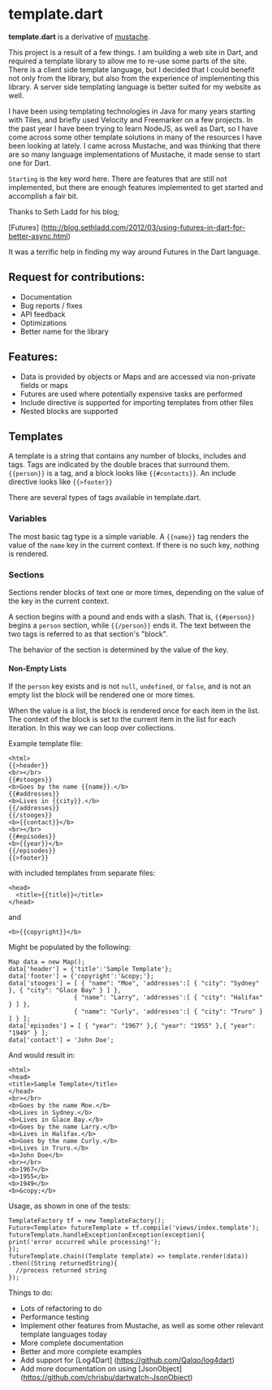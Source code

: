 template.dart
=============

**template.dart** is a derivative of [mustache](http://mustache.github.com/).

This project is a result of a few things. I am building a web site in Dart, and required a template
library to allow me to re-use some parts of the site. There is a client side template language, but 
I decided that I could benefit not only from the library, but also from the experience of 
implementing this library. A server side templating language is better suited for my website as well.

I have been using templating technologies in Java for many years starting with Tiles, and briefly
used Velocity and Freemarker on a few projects. In the past year I have been trying to learn NodeJS, 
as well as Dart, so I have come across some other template solutions in many of the resources I
have been looking at lately. I came across Mustache, and was thinking that there are so many language
implementations of Mustache, it made sense to start one for Dart.

`Starting` is the key word here. There are features that are still not implemented, but there are enough
features implemented to get started and accomplish a fair bit.

Thanks to Seth Ladd for his blog;

[Futures] (http://blog.sethladd.com/2012/03/using-futures-in-dart-for-better-async.html)

It was a terrific help in finding my way around Futures in the Dart language.

## Request for contributions:

- Documentation
- Bug reports / fixes
- API feedback
- Optimizations
- Better name for the library

## Features:

- Data is provided by objects or Maps and are accessed via non-private fields or maps
- Futures are used where potentially expensive tasks are performed 
- Include directive is supported for importing templates from other files
- Nested blocks are supported

## Templates

A template is a string that contains
any number of blocks, includes and tags. Tags are indicated by the double braces that
surround them. `{{person}}` is a tag, and a block looks like `{{#contacts}}`. An include 
directive looks like `{{>footer}}`

There are several types of tags available in template.dart.

### Variables

The most basic tag type is a simple variable. A `{{name}}` tag renders the value
of the `name` key in the current context. If there is no such key, nothing is
rendered.

### Sections

Sections render blocks of text one or more times, depending on the value of the
key in the current context.

A section begins with a pound and ends with a slash. That is, `{{#person}}`
begins a `person` section, while `{{/person}}` ends it. The text between the two
tags is referred to as that section's "block".

The behavior of the section is determined by the value of the key.

#### Non-Empty Lists

If the `person` key exists and is not `null`, `undefined`, or `false`, and is
not an empty list the block will be rendered one or more times.

When the value is a list, the block is rendered once for each item in the list.
The context of the block is set to the current item in the list for each
iteration. In this way we can loop over collections.


Example template file:

    <html>
    {{>header}}
    <br></br>
    {{#stooges}}
    <b>Goes by the name {{name}}.</b>
    {{#addresses}}
    <b>Lives in {{city}}.</b>
    {{/addresses}}
    {{/stooges}}
    <b>{{contact}}</b>
    <br></br>
    {{#episodes}}
    <b>{{year}}</b>
    {{/episodes}}
    {{>footer}}

with included templates from separate files:

    <head>
      <title>{{title}}</title>
    </head>

and

    <b>{{copyright}}</b>

Might be populated by the following:

    Map data = new Map();
    data['header'] = {'title':'Sample Template'};
    data['footer'] = {'copyright':'&copy;'};
    data['stooges'] = [ { "name": "Moe", 'addresses':[ { "city": "Sydney" }, { "city": "Glace Bay" } ] },
                      { "name": "Larry", 'addresses':[ { "city": "Halifax" } ] },
                      { "name": "Curly", 'addresses':[ { "city": "Truro" } ] } ];
    data['episodes'] = [ { "year": "1967" },{ "year": "1955" },{ "year": "1949" } ];
    data['contact'] = 'John Doe';

And would result in:
    
    <html>
    <head>
    <title>Sample Template</title>
    </head>
    <br></br>
    <b>Goes by the name Moe.</b>
    <b>Lives in Sydney.</b>
    <b>Lives in Glace Bay.</b>
    <b>Goes by the name Larry.</b>
    <b>Lives in Halifax.</b>
    <b>Goes by the name Curly.</b>
    <b>Lives in Truro.</b>
    <b>John Doe</b>
    <br></br>
    <b>1967</b>
    <b>1955</b>
    <b>1949</b>
    <b>&copy;</b>
    
Usage, as shown in one of the tests:

    TemplateFactory tf = new TemplateFactory();
    Future<Template> futureTemplate = tf.compile('views/index.template');
    futureTemplate.handleException(onException(exception){
    print('error occurred while processing!');
    });
    futureTemplate.chain((Template template) => template.render(data))
    .then((String returnedString){
      //process returned string
    });

Things to do:

- Lots of refactoring to do
- Performance testing 
- Implement other features from Mustache, as well as some other relevant template languages today
- More complete documentation
- Better and more complete examples
- Add support for [Log4Dart] (https://github.com/Qalqo/log4dart)
- Add more documentation on using [JsonObject] (https://github.com/chrisbu/dartwatch-JsonObject) 
